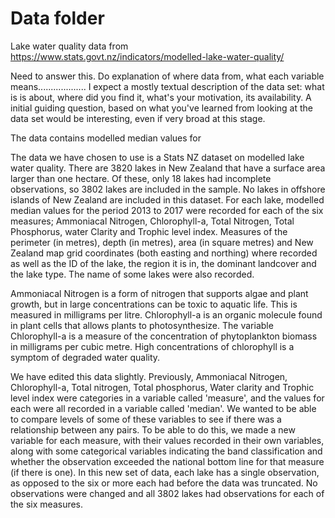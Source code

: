 # Data folder
Lake water quality data from
https://www.stats.govt.nz/indicators/modelled-lake-water-quality/


Need to answer this. Do explanation of where data from, what each variable means...................
I expect a mostly textual description of the data set: what is is about, where did you find it, what's your motivation, its availability. A initial guiding question, based on what you've learned from looking at the data set would be interesting, even if very broad at this stage.



The data contains modelled median values for 

The data we have chosen to use is a Stats NZ dataset on modelled lake water quality. There are 3820 lakes in New Zealand that have a surface area larger than one hectare. Of these, only 18 lakes had incomplete observations, so 3802 lakes are included in the sample. No lakes in offshore islands of New Zealand are included in this dataset. For each lake, modelled median values for the period 2013 to 2017 were recorded for each of the six measures; Ammoniacal Nitrogen, Chlorophyll-a, Total Nitrogen, Total Phosphorus, water Clarity and Trophic level index. Measures of the perimeter (in metres), depth (in metres), area (in square metres) and New Zealand map grid coordinates (both easting and northing) where recorded as well as the ID of the lake, the region it is in, the dominant landcover and the lake type. The name of some lakes were also recorded. 

Ammoniacal Nitrogen is a form of nitrogen that supports algae and plant growth, but in large concentrations can be toxic to aquatic life. This is measured in milligrams per litre. Chlorophyll-a is an organic molecule found in plant cells that allows plants to photosynthesize. The variable Chlorophyll-a is a measure of the concentration of phytoplankton biomass in milligrams per cubic metre. High concentrations of chlorophyll is a symptom of degraded water quality. 


We have edited this data slightly. Previously, Ammoniacal Nitrogen, Chlorophyll-a, Total nitrogen, Total phosphorus, Water clarity and Trophic level index were categories in a variable called 'measure', and the values for each were all recorded in a variable called 'median'. We wanted to be able to compare levels of some of these variables to see if there was a relationship between any pairs. To be able to do this, we made a new variable for each measure, with their values recorded in their own variables, along with some categorical variables indicating the band classification and whether the observation exceeded the national bottom line for that measure (if there is one). In this new set of data, each lake has a single observation, as opposed to the six or more each had before the data was truncated. No observations were changed and all 3802 lakes had observations for each of the six measures. 
